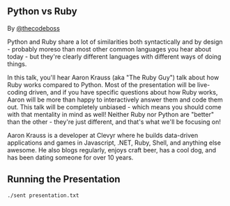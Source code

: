 Python vs Ruby
---
By [@thecodeboss](https://twitter.com/thecodeboss)

Python and Ruby share a lot of similarities both syntactically and by design -
probably moreso than most other common languages you hear about today - but
they're clearly different languages with different ways of doing things.

In this talk, you'll hear Aaron Krauss (aka "The Ruby Guy") talk about how Ruby
works compared to Python. Most of the presentation will be live-coding driven,
and if you have specific questions about how Ruby works, Aaron will be more
than happy to interactively answer them and code them out. This talk will be
completely unbiased - which means you should come with that mentality in mind
as well! Neither Ruby nor Python are "better" than the other - they're just
different, and that's what we'll be focusing on!

Aaron Krauss is a developer at Clevyr where he builds data-driven applications
and games in Javascript, .NET, Ruby, Shell, and anything else awesome. He also
blogs regularly, enjoys craft beer, has a cool dog, and has been dating someone
for over 10 years.

## Running the Presentation

```
./sent presentation.txt
```
